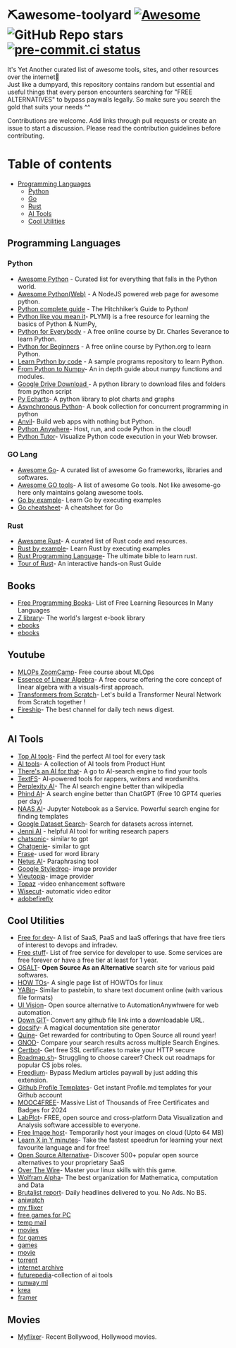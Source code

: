 # ⛏awesome-toolyard [![Awesome](https://awesome.re/badge.svg)](https://awesome.re) ![GitHub Repo stars](https://img.shields.io/github/stars/p1utoze/awesome-toolyard?style=social) [![pre-commit.ci status](https://results.pre-commit.ci/badge/github/p1utoze/awesome-toolyard/main.svg)](https://results.pre-commit.ci/latest/github/p1utoze/awesome-toolyard/main)


It's Yet Another curated list of awesome tools, sites, and other resources over the internet🗿<br>
Just like a dumpyard, this repository contains random but essential and useful things that every person encounters searching for "FREE ALTERNATIVES" to bypass paywalls legally. So make sure you search the gold that suits your needs ^^

Contributions are welcome. Add links through pull requests or create an issue to start a discussion. Please read the contribution guidelines before contributing.

# Table of contents
- [Programming Languages](#programming-languages)
  - [Python](#python)
  - [Go](#go-lang)
  - [Rust](#rust)
  - [AI Tools](#ai-tools)
  - [Cool Utilities](#cool-utilities)


## Programming Languages
### Python
- [Awesome Python](https://github.com/vinta/awesome-python) - Curated list for everything that falls in the Python world.
- [Awesome Python(Web)](https://awesomepython.org/) - A NodeJS powered web page for awesome python.
- [Python complete guide](https://docs.python-guide.org/#) - The Hitchhiker’s Guide to Python!
- [Python like you mean it](https://www.pythonlikeyoumeanit.com/)- PLYMI) is a free resource for learning the basics of Python & NumPy,
- [Python for Everybody](https://www.py4e.com/) - A free online course by Dr. Charles Severance to learn Python.
- [Python for Beginners](https://www.python.org/about/gettingstarted/) - A free online course by Python.org to learn Python.
- [Learn Python by code](https://github.com/codebasics/py) - A sample programs repository to learn Python.
- [From Python to Numpy](https://www.labri.fr/perso/nrougier/from-python-to-numpy/)- An in depth guide about numpy functions and modules.
- [Google Drive Download ](https://pypi.org/project/gdown/)- A python library to download files and folders from python script
- [Py Echarts](https://pyecharts.org/#/)- A python library to plot charts and graphs
- [Asynchronous Python](https://superfastpython.com/python-concurrency-books/)- A book collection for concurrent programming in python
- [Anvil](https://anvil.works/)- Build web apps with nothing but Python.
- [Python Anywhere](https://www.pythonanywhere.com/)- Host, run, and code Python in the cloud!
- [Python Tutor](http://pythontutor.com/)- Visualize Python code execution in your Web browser.


### GO Lang
- [Awesome Go](https://awesome-go.com/)- A curated list of awesome Go frameworks, libraries and softwares.
- [Awesome GO tools](https://github.com/gobuild/awesome-go-tools)- A list of awesome Go tools. Not like awesome-go here only maintains golang awesome tools.
- [Go by example](https://gobyexample.com/)- Learn Go by executing examples
- [Go cheatsheet](https://devhints.io/go)- A cheatsheet for Go


### Rust
- [Awesome Rust](https://github.com/rust-unofficial/awesome-rust)- A curated list of Rust code and resources.
- [Rust by example](https://doc.rust-lang.org/rust-by-example/)- Learn Rust by executing examples
- [Rust Programming Language](https://doc.rust-lang.org/book/)- The ultimate bible to learn rust.
- [Tour of Rust](https://tourofrust.com/)- An interactive hands-on Rust Guide 

## Books
- [Free Programming Books](https://github.com/EbookFoundation/free-programming-books)- List of Free Learning Resources In Many Languages
- [Z library](https://z-lib.io/)- The world's largest e-book library
- [ ebooks](https://manybooks.net/)
- [ ebooks](https://www.planetebook.com/ebooks/)

## Youtube
- [MLOPs ZoomCamp](https://youtube.com/playlist?list=PL3MmuxUbc_hIUISrluw_A7wDSmfOhErJK&si=tMmMOAHnkdr81EH1)- Free course about MLOps
- [Essence of Linear Algebra](https://youtube.com/playlist?list=PLZHQObOWTQDPD3MizzM2xVFitgF8hE_ab&si=qS-fKJgGwGkT96a0)- A free course offering the core concept of linear algebra with a visuals-first approach.
- [Transformers from Scratch](https://youtube.com/playlist?list=PLTl9hO2Oobd97qfWC40gOSU8C0iu0m2l4&si=c7hBFLBQjCBb44Xj)- Let's build a Transformer Neural Network from Scratch together !
- [Fireship](https://www.youtube.com/@Fireship/videos)- The best channel for daily tech news digest.
- 
## AI Tools
- [Top AI tools](https://topai.tools/)- Find the perfect AI tool for every task
- [AI tools](https://www.producthunt.com/e/ai-tools)- A collection of AI tools from Product Hunt
- [There's an AI for that](https://theresanaiforthat.com/)- A go to AI-search engine to find your tools
- [TextFS](https://textfx.withgoogle.com/)- AI-powered tools for rappers, writers and wordsmiths.
- [Perplexity AI](https://www.perplexity.ai/)- The AI search engine better than wikipedia
- [Phind AI](https://www.phind.com/)- A search engine better than ChatGPT (Free 10 GPT4 queries per day)
- [NAAS AI](https://naas.ai/)- Jupyter Notebook as a Service. Powerful search engine for finding templates
- [Google Dataset Search](https://datasetsearch.research.google.com/)- Search for datasets across internet.
- [Jenni AI](https://jenni.ai/) - helpful AI tool for writing research papers
- [chatsonic](https://writesonic.com/chat)- similar to gpt
- [Chatgenie](https://chatgenie.app/)- similar to gpt
- [Frase](https://www.frase.io/)- used for word library
- [Netus AI](https://netus.ai/)- Paraphrasing tool
- [Google Styledrop](https://styledrop.github.io/)- image provider
- [Vieutopia](https://www.vieutopia.com/)- image provider
- [Topaz](https://www.topazlabs.com/) -video enhancement software
- [Wisecut](https://www.topazlabs.com/)-  automatic video editor
- [adobefirefly](https://firefly.adobe.com/?ff_channel=adobe_com&ff_campaign=ffly_homepage&ff_source=firefly_seo)

## Cool Utilities
- [Free for dev](https://free-for.dev/#/)- A list of SaaS, PaaS and IaaS offerings that have free tiers of interest to devops and infradev.
- [Free stuff](https://freestuff.dev/)- List of free service for developer to use. Some services are free forever or have a free tier at least for 1 year.
- [OSALT](https://www.osalt.com/)- **Open Source As an Alternative** search site for various paid softwares.
- [HOW TOs](https://tldp.org/HOWTO/HOWTO-INDEX/howtos.html)- A single page list of HOWTOs for linux
- [YABin](https://bin.sohamsen.me/)- Similar to pastebin, to share text document online (with various file formats) 
- [UI Vision](https://ui.vision/)- Open source alternative to AutomationAnywhwere for web automation.
- [Down GIT](https://minhaskamal.github.io/DownGit/#/home)- Convert any github file link into a downloadable URL.
- [docsify](https://docsify.js.org/#/?id=docsify)- A magical documentation site generator
- [Quine](https://quine.sh/)- Get rewarded for contributing to Open Source all round year!
- [GNOD](https://www.gnod.com/)- Compare your search results across multiple Search Engines.
- [Certbot](https://certbot.eff.org/)- Get free SSL certificates to make your HTTP secure
- [Roadmap.sh](https://roadmap.sh/)- Struggling to choose career? Check out roadmaps for popular CS jobs roles.
- [Freedium](https://freedium.cfd/)- Bypass Medium articles paywall by just adding this extension.
- [Github Profile Templates](https://zzetao.github.io/awesome-github-profile/)- Get instant Profile.md templates for your Github account
- [MOOC4FREE](https://www.classcentral.com/report/free-certificates/)- Massive List of Thousands of Free Certificates and Badges for 2024
- [LabPlot](https://labplot.kde.org/)- FREE, open source and cross-platform Data Visualization and Analysis software accessible to everyone.
- [Free Image host](https://freeimage.host/)- Temporarily host your images on cloud (Upto 64 MB)
- [Learn X in Y minutes](https://learnxinyminutes.com/)- Take the fastest speedrun for learning your next favourite language and for free!
- [Open Source Alternative](https://www.opensourcealternative.to/)- Discover 500+ popular open source alternatives to your proprietary SaaS
- [Over The Wire](https://overthewire.org/wargames/bandit/bandit0.html)- Master your linux skills with this game.
- [Wolfram Alpha](https://www.wolframalpha.com/)- The best organization for Mathematica, computation and Data
- [Brutalist report](https://brutalist.report/)- Daily headlines delivered to you. No Ads. No BS.
- [aniwatch](https://aniwatch.to/)
- [my flixer](https://myflixerx.to/home)
- [ free games for PC ](https://steamunlocked.net/)
- [temp mail](https://temp-mail.org/en/)
- [movies](https://mkvcinemas.foo/)
- [for games](https://www.unlockedgames.net/)
- [games](https://repack-games.com/)
- [movie](https://ww7.5movierulz.pet/)
- [torrent](https://www.13377x.tw/)
- [internet archive](https://archive.org/)
- [futurepedia](https://search.brave.com/search?q=futurepedia&source=desktop)-collection of ai tools
- [runway ml](https://runwayml.com/)
- [krea](https://www.krea.ai/apps/image/realtime)
- [framer](https://www.framer.com/)

## Movies
- [Myflixer](https://myflixerz.nl/)- Recent Bollywood, Hollywood movies.
